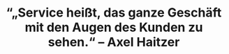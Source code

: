 ---
  layout: section-with-img
  title: "“„Service heißt, das ganze Geschäft mit den Augen des Kunden zu sehen.“ – Axel Haitzer"
  class: wc-bg-secondary-light
  image: empty-image.jpg
---